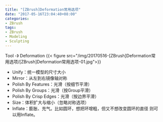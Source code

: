 ```yaml
---
title: "[ZBrush]Deformation常用选项"
date: "2017-05-16T23:04:40+08:00"
categories:
- ZBrush
tags:
- ZBrush
- Modeling
- Sculpting
---
```


Tool -》 Deformation
{{< figure src="/img/20170516-[ZBrush]Deformation常用选项/[ZBrush]Deformation常用选项-01.jpg">}}

* Unify：统一模型的尺寸大小
* Mirror：从左到右镜像轴对称
* Polish By Features：光滑（按细节平滑）
* Polish By Groups：光滑（按Group平滑）
* Polish By Crisp Edges：光滑（按边界平滑）
* Size：体积扩大与缩小（忽略对称选项）
* Inflate：膨胀、充气。比如圆环，想把环增粗，但又不想改变圆环的直径 则可以用Inflate。